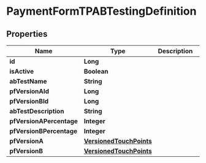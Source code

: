 
# PaymentFormTPABTestingDefinition

## Properties
Name | Type | Description | Notes
------------ | ------------- | ------------- | -------------
**id** | **Long** |  | 
**isActive** | **Boolean** |  | 
**abTestName** | **String** |  |  [optional]
**pfVersionAId** | **Long** |  |  [optional]
**pfVersionBId** | **Long** |  |  [optional]
**abTestDescription** | **String** |  |  [optional]
**pfVersionAPercentage** | **Integer** |  | 
**pfVersionBPercentage** | **Integer** |  | 
**pfVersionA** | [**VersionedTouchPoints**](VersionedTouchPoints.md) |  |  [optional]
**pfVersionB** | [**VersionedTouchPoints**](VersionedTouchPoints.md) |  |  [optional]




